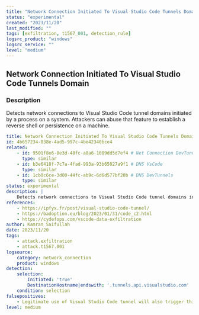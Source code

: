 ```yaml
---
title: "Network Connection Initiated To Visual Studio Code Tunnels Domain"
status: "experimental"
created: "2023/11/20"
last_modified: ""
tags: [exfiltration, t1567_001, detection_rule]
logsrc_product: "windows"
logsrc_service: ""
level: "medium"
---
```


## Network Connection Initiated To Visual Studio Code Tunnels Domain

### Description

Detects network connections to Visual Studio Code tunnel domains initiated by a process on a system. Attackers can abuse that feature to establish a reverse shell or persistence on a machine.


```yml
title: Network Connection Initiated To Visual Studio Code Tunnels Domain
id: 4b657234-038e-4ad5-997c-4be42340bce4
related:
    - id: 9501f8e6-8e3d-48fc-a8a6-1089dd5d7ef4 # Net Connection DevTunnels
      type: similar
    - id: b3e6418f-7c7a-4fad-993a-93b65027a9f1 # DNS VsCode
      type: similar
    - id: 1cb0c6ce-3d00-44fc-ab9c-6d6d577bf20b # DNS DevTunnels
      type: similar
status: experimental
description: |
    Detects network connections to Visual Studio Code tunnel domains initiated by a process on a system. Attackers can abuse that feature to establish a reverse shell or persistence on a machine.
references:
    - https://ipfyx.fr/post/visual-studio-code-tunnel/
    - https://badoption.eu/blog/2023/01/31/code_c2.html
    - https://cydefops.com/vscode-data-exfiltration
author: Kamran Saifullah
date: 2023/11/20
tags:
    - attack.exfiltration
    - attack.t1567.001
logsource:
    category: network_connection
    product: windows
detection:
    selection:
        Initiated: 'true'
        DestinationHostname|endswith: '.tunnels.api.visualstudio.com'
    condition: selection
falsepositives:
    - Legitimate use of Visual Studio Code tunnel will also trigger this.
level: medium

```
